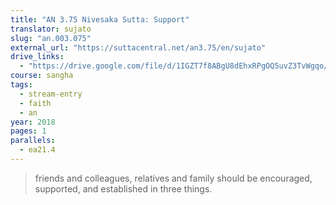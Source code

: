 ```yaml
---
title: "AN 3.75 Nivesaka Sutta: Support"
translator: sujato
slug: "an.003.075"
external_url: "https://suttacentral.net/an3.75/en/sujato"
drive_links:
  - "https://drive.google.com/file/d/1IGZT7f8ABgU8dEhxRPgOQ5uvZ3TvWgqo/view?usp=drivesdk"
course: sangha
tags:
  - stream-entry
  - faith
  - an
year: 2018
pages: 1
parallels:
  - ea21.4
---
```


> friends and colleagues, relatives and family should be encouraged, supported, and established in three things.

<!---->
